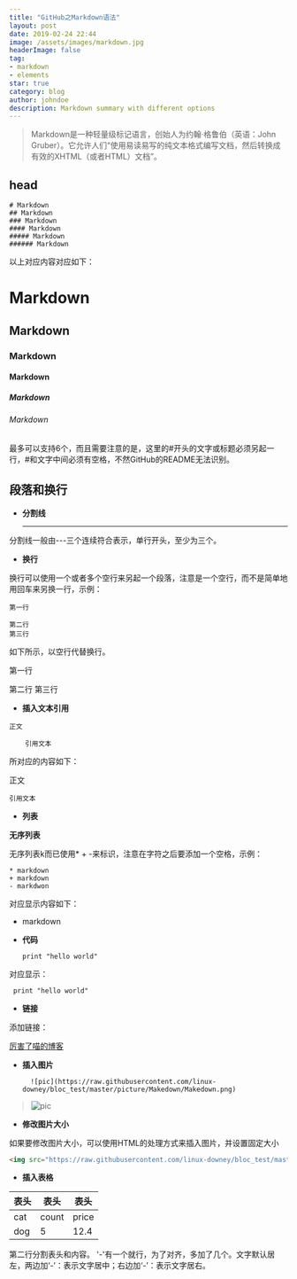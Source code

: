 ```yaml
---
title: "GitHub之Markdown语法"
layout: post
date: 2019-02-24 22:44
image: /assets/images/markdown.jpg
headerImage: false
tag:
- markdown
- elements
star: true
category: blog
author: johndoe
description: Markdown summary with different options
---
```


> Markdown是一种轻量级标记语言，创始人为约翰·格鲁伯（英语：John Gruber）。它允许人们“使用易读易写的纯文本格式编写文档，然后转换成有效的XHTML（或者HTML）文档”。


## head

```
# Markdown
## Markdown
### Markdown
#### Markdown
##### Markdown
###### Markdown
```

以上对应内容对应如下：

# Markdown
## Markdown
### Markdown
#### Markdown
##### Markdown
###### Markdown

最多可以支持6个，而且需要注意的是，这里的#开头的文字或标题必须另起一行，#和文字中间必须有空格，不然GitHub的README无法识别。

## 段落和换行

- **分割线**

	---

分割线一般由---三个连续符合表示，单行开头，至少为三个。

- **换行**

换行可以使用一个或者多个空行来另起一个段落，注意是一个空行，而不是简单地用回车来另换一行，示例：

	第一行
	
	第二行
	第三行

如下所示，以空行代替换行。

第一行

第二行
第三行

- **插入文本引用**

```
正文

    引用文本
```

所对应的内容如下：

正文

	引用文本

- **列表**

**无序列表**

无序列表k而已使用* + -来标识，注意在字符之后要添加一个空格，示例：

	* markdown
	+ markdown
	- markdwon

对应显示内容如下：

- markdown

- **代码**

	`print "hello world"`

对应显示：

` print "hello world"`


- **链接**

添加链接：

[厉害了喵的博客](walkmao.top)

- **插入图片**

		![pic](https://raw.githubusercontent.com/linux-downey/bloc_test/master/picture/Makedown/Makedown.png)

> ![pic](https://raw.githubusercontent.com/linux-downey/bloc_test/master/picture/Makedown/Makedown.png)

- **修改图片大小**

如果要修改图片大小，可以使用HTML的处理方式来插入图片，并设置固定大小

```HTML
<img src="https://raw.githubusercontent.com/linux-downey/bloc_test/master/picture/Makedown/Makedown.png" width="%50" height="%50" />
```

- **插入表格**

表头 | 表头 | 表头
----| ---- | ----
cat | count | price
dog | 5 | 12.4

第二行分割表头和内容。 '-'有一个就行，为了对齐，多加了几个。文字默认居左，两边加‘-’：表示文字居中；右边加‘-’：表示文字居右。